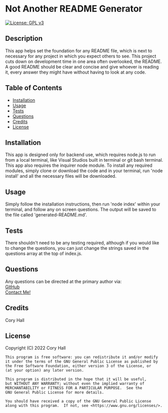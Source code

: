   # Not Another README Generator

  [![License: GPL v3](https://img.shields.io/badge/License-GPLv3-blue.svg)](https://www.gnu.org/licenses/gpl-3.0)
  ## Description
  This app helps set the foundation for any README file, which is next to necessary for any project in which you expect others to see. This project cuts down on development time in one area often overlooked, the README. A good README should be clear and concise and give whoever is reading it, every answer they might have without having to look at any code.

  ## Table of Contents
  - [Installation](#installation)
  - [Usage](#usage)
  - [Tests](#tests)
  - [Questions](#questions)
  - [Credits](#credits)
  - [License](#license)

  ## Installation
  This app is designed only for backend use, which requires node.js to run from a local terminal, like Visual Studios built in terminal or git bash terminal. This app also requires the inquirer node module. To install any required modules, simply clone or download the code and in your terminal, run 'node install' and all the necessary files will be downloaded.

  ## Usage
  Simply follow the installation instructions, then run 'node index' within your terminal, and follow any on screen questions. The output will be saved to the file called 'generated-README.md'.

  ## Tests
  There shouldn't need to be any testing required, although if you would like to change the questions, you can just change the strings saved in the questions array at the top of index.js.

  ## Questions
  Any questions can be directed at the primary author via: <br>
  [GitHub](https://github.com/cory-hall) <br>
  [Contact Me!](mailto:comebackcory1@gmail.com)

  ## Credits
  Cory Hall

  ## License
  Copyright (C) 2022  Cory Hall

    This program is free software: you can redistribute it and/or modify
    it under the terms of the GNU General Public License as published by
    the Free Software Foundation, either version 3 of the License, or
    (at your option) any later version.
    
    This program is distributed in the hope that it will be useful,
    but WITHOUT ANY WARRANTY; without even the implied warranty of
    MERCHANTABILITY or FITNESS FOR A PARTICULAR PURPOSE.  See the
    GNU General Public License for more details.
    
    You should have received a copy of the GNU General Public License
    along with this program.  If not, see <https://www.gnu.org/licenses/>.
